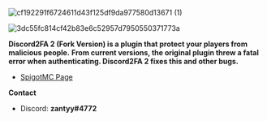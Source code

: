 

![cf192291f6724611d43f125df9da977580d13671 (1)](https://user-images.githubusercontent.com/38813828/103137283-96187e80-46d8-11eb-97e5-16f206cbcbab.png)

![3dc55fc814cf42b83e6c52957d7950550371773a](https://user-images.githubusercontent.com/38813828/103137289-a6305e00-46d8-11eb-8467-73f0cc2b00ab.png)

**Discord2FA 2 (Fork Version) is a plugin that protect your players from malicious people.**
**From current versions, the original plugin threw a fatal error when authenticating. Discord2FA 2 fixes this and other bugs.**

* [SpigotMC Page](https://www.spigotmc.org/resources/%E2%9C%A8-bettergiveaways-2-fork-version-%E2%9C%A8.110046/) 

**Contact**
* Discord: **zantyy#4772**
